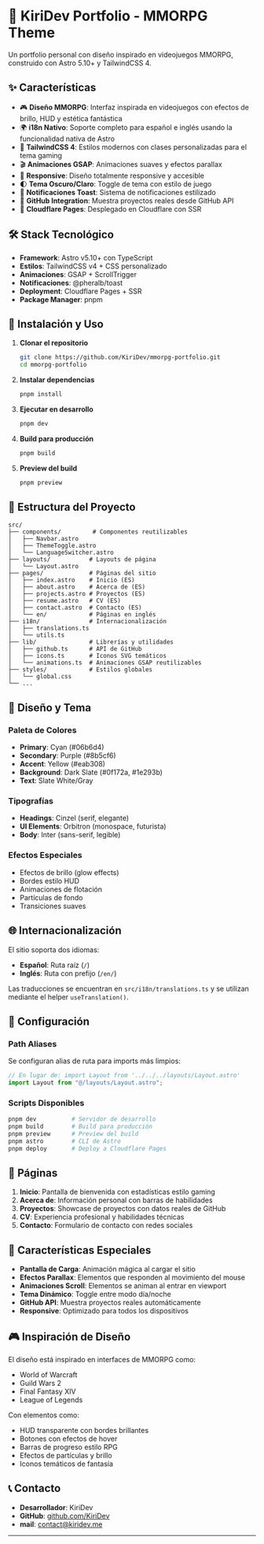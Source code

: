# 🏰 KiriDev Portfolio - MMORPG Theme

Un portfolio personal con diseño inspirado en videojuegos MMORPG, construido con Astro 5.10+ y TailwindCSS 4.

## ✨ Características

- 🎮 **Diseño MMORPG**: Interfaz inspirada en videojuegos con efectos de brillo, HUD y estética fantástica
- 🌍 **i18n Nativo**: Soporte completo para español e inglés usando la funcionalidad nativa de Astro
- 🎨 **TailwindCSS 4**: Estilos modernos con clases personalizadas para el tema gaming
- 🎬 **Animaciones GSAP**: Animaciones suaves y efectos parallax
- 📱 **Responsive**: Diseño totalmente responsive y accesible
- 🌓 **Tema Oscuro/Claro**: Toggle de tema con estilo de juego
- 🔔 **Notificaciones Toast**: Sistema de notificaciones estilizado
- 🐙 **GitHub Integration**: Muestra proyectos reales desde GitHub API
- 🚀 **Cloudflare Pages**: Desplegado en Cloudflare con SSR

## 🛠️ Stack Tecnológico

- **Framework**: Astro v5.10+ con TypeScript
- **Estilos**: TailwindCSS v4 + CSS personalizado
- **Animaciones**: GSAP + ScrollTrigger
- **Notificaciones**: @pheralb/toast
- **Deployment**: Cloudflare Pages + SSR
- **Package Manager**: pnpm

## 🚀 Instalación y Uso

1. **Clonar el repositorio**

   ```bash
   git clone https://github.com/KiriDev/mmorpg-portfolio.git
   cd mmorpg-portfolio
   ```

2. **Instalar dependencias**

   ```bash
   pnpm install
   ```

3. **Ejecutar en desarrollo**

   ```bash
   pnpm dev
   ```

4. **Build para producción**

   ```bash
   pnpm build
   ```

5. **Preview del build**
   ```bash
   pnpm preview
   ```

## 📁 Estructura del Proyecto

```
src/
├── components/         # Componentes reutilizables
│   ├── Navbar.astro
│   ├── ThemeToggle.astro
│   └── LanguageSwitcher.astro
├── layouts/           # Layouts de página
│   └── Layout.astro
├── pages/             # Páginas del sitio
│   ├── index.astro    # Inicio (ES)
│   ├── about.astro    # Acerca de (ES)
│   ├── projects.astro # Proyectos (ES)
│   ├── resume.astro   # CV (ES)
│   ├── contact.astro  # Contacto (ES)
│   └── en/            # Páginas en inglés
├── i18n/              # Internacionalización
│   ├── translations.ts
│   └── utils.ts
├── lib/               # Librerías y utilidades
│   ├── github.ts      # API de GitHub
│   ├── icons.ts       # Iconos SVG temáticos
│   └── animations.ts  # Animaciones GSAP reutilizables
├── styles/            # Estilos globales
│   └── global.css
└── ...
```

## 🎨 Diseño y Tema

### Paleta de Colores

- **Primary**: Cyan (#06b6d4)
- **Secondary**: Purple (#8b5cf6)
- **Accent**: Yellow (#eab308)
- **Background**: Dark Slate (#0f172a, #1e293b)
- **Text**: Slate White/Gray

### Tipografías

- **Headings**: Cinzel (serif, elegante)
- **UI Elements**: Orbitron (monospace, futurista)
- **Body**: Inter (sans-serif, legible)

### Efectos Especiales

- Efectos de brillo (glow effects)
- Bordes estilo HUD
- Animaciones de flotación
- Partículas de fondo
- Transiciones suaves

## 🌐 Internacionalización

El sitio soporta dos idiomas:

- **Español**: Ruta raíz (`/`)
- **Inglés**: Ruta con prefijo (`/en/`)

Las traducciones se encuentran en `src/i18n/translations.ts` y se utilizan mediante el helper `useTranslation()`.

## 🔧 Configuración

### Path Aliases

Se configuran alias de ruta para imports más limpios:

```typescript
// En lugar de: import Layout from '../../../layouts/Layout.astro'
import Layout from "@/layouts/Layout.astro";
```

### Scripts Disponibles

```bash
pnpm dev          # Servidor de desarrollo
pnpm build        # Build para producción
pnpm preview      # Preview del build
pnpm astro        # CLI de Astro
pnpm deploy       # Deploy a Cloudflare Pages
```

## 📄 Páginas

1. **Inicio**: Pantalla de bienvenida con estadísticas estilo gaming
2. **Acerca de**: Información personal con barras de habilidades
3. **Proyectos**: Showcase de proyectos con datos reales de GitHub
4. **CV**: Experiencia profesional y habilidades técnicas
5. **Contacto**: Formulario de contacto con redes sociales

## 🎯 Características Especiales

- **Pantalla de Carga**: Animación mágica al cargar el sitio
- **Efectos Parallax**: Elementos que responden al movimiento del mouse
- **Animaciones Scroll**: Elementos se animan al entrar en viewport
- **Tema Dinámico**: Toggle entre modo día/noche
- **GitHub API**: Muestra proyectos reales automáticamente
- **Responsive**: Optimizado para todos los dispositivos

## 🎮 Inspiración de Diseño

El diseño está inspirado en interfaces de MMORPG como:

- World of Warcraft
- Guild Wars 2
- Final Fantasy XIV
- League of Legends

Con elementos como:

- HUD transparente con bordes brillantes
- Botones con efectos de hover
- Barras de progreso estilo RPG
- Efectos de partículas y brillo
- Iconos temáticos de fantasía

## 📞 Contacto

- **Desarrollador**: KiriDev
- **GitHub**: [github.com/KiriDev](https://github.com/KiriDev)
- **mail**: [contact@kiridev.me](https://contact@kiridev.me)

---

